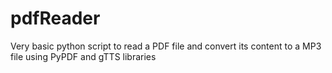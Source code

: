 # pdfReader
Very basic python script to read a PDF file and convert its content to a MP3 file using PyPDF and gTTS libraries
